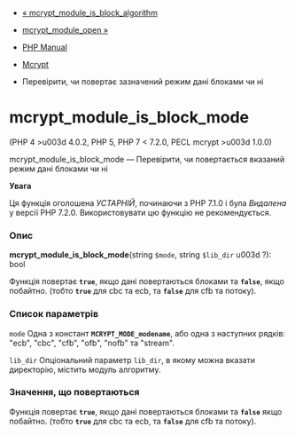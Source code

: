 - [«
mcrypt_module_is_block_algorithm](function.mcrypt-module-is-block-algorithm.md)
- [mcrypt_module_open »](function.mcrypt-module-open.md)

- [PHP Manual](index.md)
- [Mcrypt](ref.mcrypt.md)
- Перевірити, чи повертає зазначений режим дані блоками чи ні

# mcrypt_module_is_block_mode

(PHP 4 \>u003d 4.0.2, PHP 5, PHP 7 \< 7.2.0, PECL mcrypt \>u003d 1.0.0)

mcrypt_module_is_block_mode — Перевірити, чи повертається вказаний режим
дані блоками чи ні

**Увага**

Ця функція оголошена *УСТАРНІЙ*, починаючи з PHP 7.1.0 і була *Видалена*
у версії PHP 7.2.0. Використовувати цю функцію не рекомендується.

### Опис

**mcrypt_module_is_block_mode**(string `$mode`, string `$lib_dir` u003d ?):
bool

Функція повертає **`true`**, якщо дані повертаються блоками та
**`false`**, якщо побайтно. (тобто **`true`** для cbc та ecb, та
**`false`** для cfb та потоку).

### Список параметрів

`mode`
Одна з констант **`MCRYPT_MODE_modename`**, або одна з наступних
рядків: "ecb", "cbc", "cfb", "ofb", "nofb" та "stream".

`lib_dir`
Опціональний параметр `lib_dir`, в якому можна вказати директорію,
містить модуль алгоритму.

### Значення, що повертаються

Функція повертає **`true`**, якщо дані повертаються блоками та
**`false`** якщо побайтно. (тобто **`true`** для cbc та ecb, та
**`false`** для cfb та потоку).
